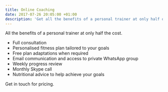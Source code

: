 ```yaml
---
title: Online Coaching
date: 2017-07-26 20:05:00 +01:00
description: 'Get all the benefits of a personal trainer at only half of the cost! '
---
```


All the benefits of a personal trainer at only half the cost.

* Full consultation
* Personalised fitness plan tailored to your goals 
* Free plan adaptations when required 
* Email communication and access to private WhatsApp group 
* Weekly progress review
* Monthly Skype call
* Nutritional advice to help achieve your goals

Get in touch for pricing.
